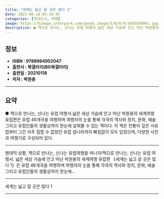 ```yaml
---
title: "세계는 넓고 갈 곳은 많다 1"
date: 2021-06-18 05:16:45
categories: [국내도서, 여행]
image: https://bimage.interpark.com/goods_image/3/0/9/9/345583099s.jpg
description: ● 책으로 만나는, 신나는 유럽 여행서.넓은 세상 가슴에 안고 떠난 박원용의 세계여행 유럽편은 유럽 46개국을 여행하며 여행자의 눈을 통해 각국의 역사와 정치, 문화, 예술 그리고 유럽인들의 생활상까지 한눈에 살펴볼 수 있는 책이다. 이 책은 전통이 깊은 서유럽부터 그간 자주 접할 수
---
```


## **정보**

- **ISBN : 9788964952047**
- **출판사 : 북갤러리(BG북갤러리)**
- **출판일 : 20210118**
- **저자 : 박원용**

------



## **요약**

●  책으로 만나는, 신나는 유럽 여행서.넓은 세상 가슴에 안고 떠난 박원용의 세계여행 유럽편은 유럽 46개국을 여행하며 여행자의 눈을 통해 각국의 역사와 정치, 문화, 예술 그리고 유럽인들의 생활상까지 한눈에 살펴볼 수 있는 책이다. 이 책은 전통이 깊은 서유럽부터 그간 자주 접할 수 없었던 유럽 섬나라까지 빠짐없이 모두 담았으며, 다양한 사진과 여행기로 구성되어 있다.

------

팬데믹 상황, 책으로 만나는, 신나는 유럽여행을 떠나자!책으로 만나는, 신나는 유럽 여행서. 넓은 세상 가슴에 안고 떠난 박원용의 세계여행 유럽편 《세계는 넓고 갈 곳은 많다 1》은 유럽 46개국을 여행하며 여행자의 눈을 통해 각국의 역사와 정치, 문화, 예술 그리고 유럽인들의 생활상까지 한눈에... 

------


세계는 넓고 갈 곳은 많다 1 

------


